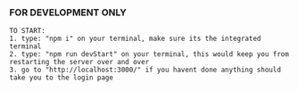 ### FOR DEVELOPMENT ONLY
    TO START:
    1. type: "npm i" on your terminal, make sure its the integrated terminal
    2. type: "npm run devStart" on your terminal, this would keep you from restarting the server over and over
    3. go to "http://localhost:3000/" if you havent done anything should take you to the login page